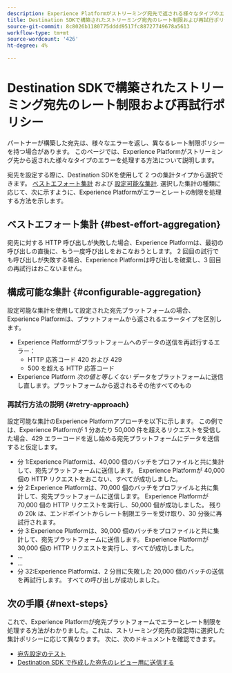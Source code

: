 ```yaml
---
description: Experience Platformがストリーミング宛先で返される様々なタイプのエラーを処理する方法と、宛先プラットフォームへのデータの送信を再試行する方法について説明します。
title: Destination SDKで構築されたストリーミング宛先のレート制限および再試行ポリシー
source-git-commit: 8c8026b1180775dddd9517fc88727749678a5613
workflow-type: tm+mt
source-wordcount: '426'
ht-degree: 4%

---
```


# Destination SDKで構築されたストリーミング宛先のレート制限および再試行ポリシー

パートナーが構築した宛先は、様々なエラーを返し、異なるレート制限ポリシーを持つ場合があります。 このページでは、Experience Platformがストリーミング先から返された様々なタイプのエラーを処理する方法について説明します。

宛先を設定する際に、Destination SDKを使用して 2 つの集計タイプから選択できます。 [ベストエフォート集計](../functionality/destination-configuration/aggregation-policy.md#best-effort-aggregation) および [設定可能な集計](../functionality/destination-configuration/aggregation-policy.md#configurable-aggregation). 選択した集計の種類に応じて、次に示すように、Experience Platformがエラーとレートの制限を処理する方法を示します。

## ベストエフォート集計 {#best-effort-aggregation}

宛先に対する HTTP 呼び出しが失敗した場合、Experience Platformは、最初の呼び出しの直後に、もう一度呼び出しをおこなおうとします。 2 回目の試行でも呼び出しが失敗する場合、Experience Platformは呼び出しを破棄し、3 回目の再試行はおこないません。

## 構成可能な集計 {#configurable-aggregation}

設定可能な集計を使用して設定された宛先プラットフォームの場合、Experience Platformは、プラットフォームから返されるエラータイプを区別します。

* Experience Platformがプラットフォームへのデータの送信を再試行するエラー：
   * HTTP 応答コード 420 および 429
   * 500 を超える HTTP 応答コード
* Experience Platform *次の値と等しくない* データをプラットフォームに送信し直します。プラットフォームから返されるその他すべてのもの

### 再試行方法の説明 {#retry-approach}

設定可能な集計のExperience Platformアプローチを以下に示します。 この例では、Experience Platformが 1 分あたり 50,000 件を超えるリクエストを受信した場合、429 エラーコードを返し始める宛先プラットフォームにデータを送信すると仮定します。

* 分 1:Experience Platformは、40,000 個のバッチをプロファイルと共に集計して、宛先プラットフォームに送信します。 Experience Platformが 40,000 個の HTTP リクエストをおこない、すべてが成功しました。
* 分 2:Experience Platformは、70,000 個のバッチをプロファイルと共に集計して、宛先プラットフォームに送信します。 Experience Platformが 70,000 個の HTTP リクエストを実行し、50,000 個が成功しました。 残りの 20k は、エンドポイントからレート制限エラーを受け取り、30 分後に再試行されます。
* 分 3:Experience Platformは、30,000 個のバッチをプロファイルと共に集計して、宛先プラットフォームに送信します。 Experience Platformが 30,000 個の HTTP リクエストを実行し、すべてが成功しました。
* ...
* ...
* 分 32:Experience Platformは、2 分目に失敗した 20,000 個のバッチの送信を再試行します。 すべての呼び出しが成功しました。

## 次の手順 {#next-steps}

これで、Experience Platformが宛先プラットフォームでエラーとレート制限を処理する方法がわかりました。これは、ストリーミング宛先の設定時に選択した集計ポリシーに応じて異なります。 次に、次のドキュメントを確認できます。

* [宛先設定のテスト](../testing-api/streaming-destinations/streaming-destination-testing-overview.md)
* [Destination SDK で作成した宛先のレビュー用に送信する](../guides/submit-destination.md)
